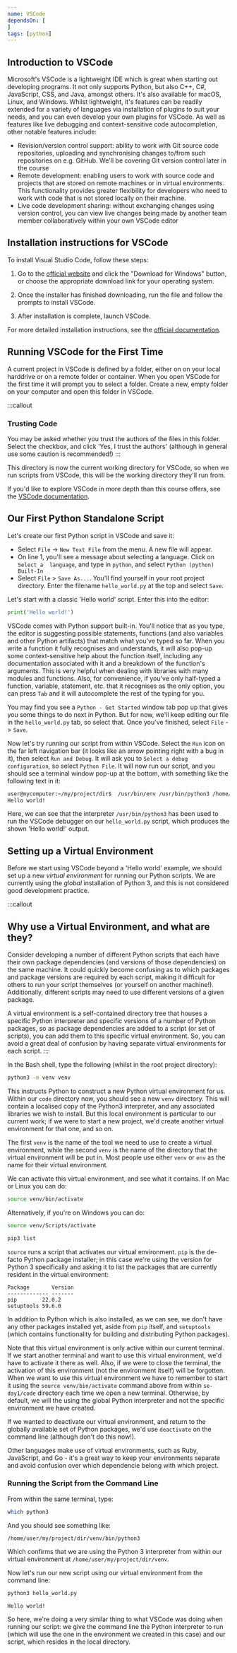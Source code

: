 ```yaml
---
name: VSCode
dependsOn: [
]
tags: [python]
---
```


## Introduction to VSCode

Microsoft's VSCode is a lightweight IDE which is great when starting out developing 
programs. It not only supports Python, but also C++, C#, JavaScript, CSS, and Java, 
amongst others. It's also available for macOS, Linux, and Windows. Whilst lightweight, 
it's features can be readily extended for a variety of languages via installation of 
plugins to suit your needs, and you can even develop your own plugins for VSCode. As 
well as features like live debugging and context-sensitive code autocompletion, other 
notable features include:

- Revision/version control support: ability to work with Git source code repositories, 
  uploading and synchronising changes to/from such repositories on e.g. GitHub. We'll be 
  covering Git version control later in the course
- Remote development: enabling users to work
  with source code and projects that are stored on remote machines or in virtual
  environments. This functionality provides greater flexibility for developers who
  need to work with code that is not stored locally on their machine.
- Live code development sharing: without exchanging changes using version control, you 
  can view live changes being made by another team member collaboratively within your 
  own VSCode editor

## Installation instructions for VSCode

To install Visual Studio Code, follow these steps:

1. Go to the [official website](https://code.visualstudio.com/) and click the "Download for Windows" button, or choose the appropriate download link for your operating system.

2. Once the installer has finished downloading, run the file and follow the prompts to install VSCode.

3. After installation is complete, launch VSCode.

For more detailed installation instructions, see the [official documentation](https://code.visualstudio.com/docs/setup/setup-overview).


## Running VSCode for the First Time

A current project in VSCode is defined by a folder, either on on your local
harddrive or on a remote folder or container. When you open VSCode for the first
time it will prompt you to select a folder. Create a new, empty folder on your
computer and open this folder in VSCode.

:::callout
### Trusting Code

You may be asked whether you trust the authors of the files in this folder. Select the 
checkbox, and click 'Yes, I trust the authors' (although in general use some caution is 
recommended!)
:::

This directory is now the current working directory for VSCode, so when we run scripts 
from VSCode, this will be the working directory they'll run from.

If you'd like to explore VSCode in more depth than this course offers, see the [VSCode 
documentation](https://code.visualstudio.com/docs).


## Our First Python Standalone Script

Let's create our first Python script in VSCode and save it:

- Select `File` -> `New Text File` from the menu. A new file will appear.
- On line 1, you'll see a message about selecting a language. Click on `Select a 
  language`, and type in `python`, and select `Python (python) Built-In`
- Select `File` > `Save As...`. You'll find yourself in your root project directory. 
  Enter the filename `hello_world.py` at the top and select `Save`.

Let's start with a classic 'Hello world' script. Enter this into the editor:

~~~python
print('Hello world!')
~~~

VSCode comes with Python support built-in. You'll notice that as you type, the editor is 
suggesting possible statements, functions (and also variables and other Python 
artifacts) that match what you've typed so far. When you write a function it fully 
recognises and understands, it will also pop-up some context-sensitive help about the 
function itself, including any documentation associated with it and a breakdown of the 
function's arguments. This is very helpful when dealing with libraries with many modules 
and functions. Also, for convenience, if you've only half-typed a function, variable, 
statement, etc. that it recognises as the only option, you can press `Tab` and it will 
autocomplete the rest of the typing for you.

You may find you see a `Python - Get Started` window tab pop up that gives you some 
things to do next in Python. But for now, we'll keep editing our file in the 
`hello_world.py` tab, so select that. Once you've finished, select `File` -> `Save`.

Now let's try running our script from within VSCode. Select the `Run` icon on the far 
left navigation bar (it looks like an arrow pointing right with a bug in it), then 
select `Run and Debug`. It will ask you to `Select a debug configuration`, so select 
`Python File`. It will now run our script, and you should see a terminal window pop-up 
at the bottom, with something like the following text in it:

~~~bash
user@mycomputer:~/my/project/dir$  /usr/bin/env /usr/bin/python3 /home/user/.vscode/extensions/ms-python.python-2022.14.0/pythonFiles/lib/python/debugpy/launcher 38613 -- /home/user/my/project/dir/hello_world.py
Hello world!
~~~

Here, we can see that the interpreter `/usr/bin/python3` has been used to run the VSCode 
debugger on our `hello_world.py` script, which produces the shown 'Hello world!' output.


## Setting up a Virtual Environment

Before we start using VSCode beyond a 'Hello world' example, we should set up a new 
*virtual environment* for running our Python scripts. We are currently using the 
*global* installation of Python 3, and this is not considered good development practice.

:::callout
## Why use a Virtual Environment, and what are they?

Consider developing a number of different Python scripts that each have their own 
package dependencies (and versions of those dependencies) on the same machine. It could 
quickly become confusing as to which packages and package versions are required by each 
script, making it difficult for others to run your script themselves (or yourself on 
another machine!). Additionally, different scripts may need to use different versions of 
a given package.

A virtual environment is a self-contained directory tree that houses a specific Python 
interpreter and specific versions of a number of Python packages, so as package 
dependencies are added to a script (or set of scripts), you can add them to this 
specific virtual environment. So, you can avoid a great deal of confusion by having 
separate virtual environments for each script.
:::

In the Bash shell, type the following (whilst in the root project directory):

~~~bash
python3 -m venv venv
~~~

This instructs Python to construct a new Python virtual environment for us. Within our 
`code` directory now, you should see a new `venv` directory. This will contain a 
localised copy of the Python3 interpreter, and any associated libraries we wish to 
install. But this local environment is particular to our current work; if we were to 
start a new project, we'd create another virtual environment for that one, and so on.

The first `venv` is the name of the tool we need to use to create a virtual environment, 
while the second `venv` is the name of the directory that the virtual environment will 
be put in. Most people use either `venv` or `env` as the name for their virtual 
environment.

We can activate this virtual environment, and see what it contains. If on Mac or Linux
you can do:

~~~bash
source venv/bin/activate
~~~

Alternatively, if you're on Windows you can do:

~~~bash
source venv/Scripts/activate
~~~

~~~bash
pip3 list
~~~

`source` runs a script that activates our virtual environment. `pip` is the de-facto 
Python package installer; in this case we're using the version for Python 3 specifically 
and asking it to list the packages that are currently resident in the virtual 
environment:

~~~
Package       Version
------------- -------
pip        22.0.2
setuptools 59.6.0
~~~

In addition to Python which is also installed, as we can see, we don't have any other 
packages installed yet, aside from `pip` itself, and `setuptools` (which contains 
functionality for building and distributing Python packages).

Note that this virtual environment is only active within our current terminal. If we 
start another terminal and want to use this virtual environment, we'd  have to activate 
it there as well. Also, if we were to close the terminal, the activation of this 
environment (not the environment itself) will be forgotten. When we want to use this 
virtual environment we have to remember to start it using the `source venv/bin/activate` 
command above from within `se-day1/code` directory each time we open a new terminal. 
Otherwise, by default, we will the using the global Python interpreter and not the 
specific environment we have created.

If we wanted to deactivate our virtual environment, and return to the globally available 
set of Python packages, we'd use `deactivate` on the command line (although don't do 
this now!).

Other languages make use of virtual environments, such as Ruby, JavaScript, and Go - 
it's a great way to keep your environments separate and avoid confusion over which 
dependencie belong with which project.

### Running the Script from the Command Line

From within the same terminal, type:

~~~bash
which python3
~~~

And you should see something like:

~~~
/home/user/my/project/dir/venv/bin/python3
~~~

Which confirms that we are using the Python 3 interpreter from within our virtual environment at `/home/user/my/project/dir/venv`.

Now let's run our new script using our virtual environment from the command line:

~~~bash
python3 hello_world.py
~~~

~~~
Hello world!
~~~

So here, we're doing a very similar thing to what VSCode was doing when running our 
script: we give the command line the Python interpreter to run (which will use the one 
in the environment we created in this case) and our script, which resides in the local 
directory.
